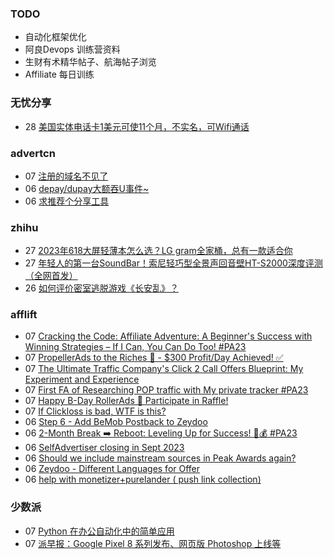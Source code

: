### TODO
-  自动化框架优化
-  阿良Devops 训练营资料
-  生财有术精华帖子、航海帖子浏览
-  Affiliate 每日训练

### 无忧分享
<!-- ruyo:START -->
-  28 [美国实体电话卡1美元可使11个月，不实名，可Wifi通话](https://51.ruyo.net/18487.html)<!-- ruyo:END -->

### advertcn
<!-- advertcn:START -->
-  07 [注册的域名不见了](https://www.advertcn.com/forum.php?mod=viewthread&tid=112379)
-  06 [depay/dupay大额吞U事件~](https://www.advertcn.com/forum.php?mod=viewthread&tid=112378)
-  06 [求推荐个分享工具](https://www.advertcn.com/forum.php?mod=viewthread&tid=112377)<!-- advertcn:END -->

### zhihu
<!-- zhihu:START -->
-  27 [2023年618大屏轻薄本怎么选？LG gram全家桶，总有一款适合你](http://zhuanlan.zhihu.com/p/632641888?utm_campaign=rss&utm_medium=rss&utm_source=rss&utm_content=title)
-  27 [年轻人的第一台SoundBar！索尼轻巧型全景声回音壁HT-S2000深度评测（全网首发）](http://zhuanlan.zhihu.com/p/630990296?utm_campaign=rss&utm_medium=rss&utm_source=rss&utm_content=title)
-  26 [如何评价密室逃脱游戏《长安乱》？](http://www.zhihu.com/question/563950552/answer/3045961312?utm_campaign=rss&utm_medium=rss&utm_source=rss&utm_content=title)<!-- zhihu:END -->

### afflift
<!-- afflift:START -->
-  07 [Cracking the Code: Affiliate Adventure: A Beginner&#39;s Success with Winning Strategies – If I Can, You Can Do Too! #PA23](https://afflift.com/f/threads/cracking-the-code-affiliate-adventure-a-beginners-success-with-winning-strategies-%E2%80%93-if-i-can-you-can-do-too-pa23.11559/)
-  07 [PropellerAds to the Riches 🤑 - $300 Profit/Day Achieved! ✅](https://afflift.com/f/threads/propellerads-to-the-riches-%F0%9F%A4%91-300-profit-day-achieved-%E2%9C%85.11567/)
-  07 [The Ultimate Traffic Company&#39;s Click 2 Call Offers Blueprint: My Experiment and Experience](https://afflift.com/f/threads/the-ultimate-traffic-companys-click-2-call-offers-blueprint-my-experiment-and-experience.11745/)
-  07 [First FA of Researching POP traffic with My private tracker #PA23](https://afflift.com/f/threads/first-fa-of-researching-pop-traffic-with-my-private-tracker-pa23.11552/)
-  07 [Happy B-Day RollerAds 🎁 Participate in Raffle!](https://afflift.com/f/threads/happy-b-day-rollerads-%F0%9F%8E%81-participate-in-raffle.11718/)
-  07 [If Clickloss is bad, WTF is this?](https://afflift.com/f/threads/if-clickloss-is-bad-wtf-is-this.11719/)
-  06 [Step 6 - Add BeMob Postback to Zeydoo](https://afflift.com/f/threads/step-6-add-bemob-postback-to-zeydoo.7477/)
-  06 [2-Month Break ➡️ Reboot: Leveling Up for Success! 💼💰 #PA23](https://afflift.com/f/threads/2-month-break-%E2%9E%A1%EF%B8%8F-reboot-leveling-up-for-success-%F0%9F%92%BC%F0%9F%92%B0-pa23.11560/)
-  06 [SelfAdvertiser closing in Sept 2023](https://afflift.com/f/threads/selfadvertiser-closing-in-sept-2023.11544/)
-  06 [Should we include mainstream sources in Peak Awards again?](https://afflift.com/f/threads/should-we-include-mainstream-sources-in-peak-awards-again.11756/)
-  06 [Zeydoo - Different Languages for Offer](https://afflift.com/f/threads/zeydoo-different-languages-for-offer.11753/)
-  06 [help with monetizer+purelander &lpar; push link collection&rpar;](https://afflift.com/f/threads/help-with-monetizer-purelander-push-link-collection.11542/)<!-- afflift:END -->

### 少数派
<!-- sspai:START -->
-  07 [Python 在办公自动化中的简单应用](https://sspai.com/post/83196)
-  07 [派早报：Google Pixel 8 系列发布、网页版 Photoshop 上线等](https://sspai.com/post/83389)<!-- sspai:END -->
